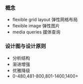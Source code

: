 ### 概念
- flexible grid layout 弹性网格布局
- flexible image 弹性图片
- media queries 媒体查询

### 设计图与设计原则
- 分析结构
- 渐进增强
- 优雅降级
- 0-480,481-800,801-1400,1400+
